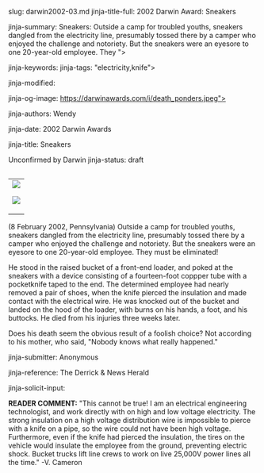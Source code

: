 slug: darwin2002-03.md
jinja-title-full: 2002 Darwin Award: Sneakers

jinja-summary: Sneakers: Outside a camp for troubled youths, sneakers dangled from the electricity line, presumably tossed there by a camper who enjoyed the challenge and notoriety. But the sneakers were an eyesore to one 20-year-old employee. They ">

<META name="copyright" content="www.DarwinAwards.com">

jinja-keywords:
jinja-tags: "electricity,knife">

jinja-modified:

jinja-og-image: https://darwinawards.com/i/death_ponders.jpeg">

jinja-authors: Wendy

jinja-date: 2002 Darwin Awards


jinja-title: Sneakers

Unconfirmed by Darwin
jinja-status: draft

<TABLE border=0 align=right><TR><TD align=center>
<A href="/cgi/search.pl?keywords=category%3Delectricity&swishindex=stories.data&show_description=yes&maxdisplay=10&maxresults=50"><IMG src="/i/icon/electricity.jpg" border=0></A>

<A href="/cgi/search.pl?keywords=category%3Dknife&swishindex=stories.data&show_description=yes&maxdisplay=10&maxresults=50"><IMG src="/i/icon/knife.png" border=0></A>

</TD></TR></TABLE>

(8 February 2002, Pennsylvania) Outside a camp for troubled youths, sneakers dangled from the electricity line, presumably tossed there by a camper who enjoyed the challenge and notoriety. But the sneakers were an eyesore to one 20-year-old employee. They must be eliminated!

He stood in the raised bucket of a front-end loader, and poked at the sneakers with a device consisting of a fourteen-foot coppper tube with a pocketknife taped to the end. The determined employee had nearly removed a pair of shoes, when the knife pierced the insulation and made contact with the electrical wire. He was knocked out of the bucket and landed on the hood of the loader, with burns on his hands, a foot, and his buttocks. He died from his injuries three weeks later.

Does his death seem the obvious result of a foolish choice? Not according to his mother, who said, "Nobody knows what really happened." <!-- 20 year old Bradley E. Rhodes, employed by Big Lodge camp near Franklin, PA -->
<P align=center>
<!--#include virtual="/inc/votebar_viewvoteonly" -->

jinja-submitter: Anonymous

jinja-reference: The Derrick & News Herald

jinja-solicit-input:
<P align=left><B>READER COMMENT:</B> "This cannot be true! I am an
electrical engineering technologist, and work directly with on high and low
voltage electricity. The strong insulation on a high voltage distribution
wire is impossible to pierce with a knife on a pipe, so the wire could not
have been high voltage.	 Furthermore, even if the knife had pierced the
insulation, the tires on the vehicle would insulate the employee from the
ground, preventing electric shock. Bucket trucks lift line crews to work
on live 25,000V power lines all the time." -V.&nbsp;Cameron</P>




<!--#include file=nav_2002.html -->


